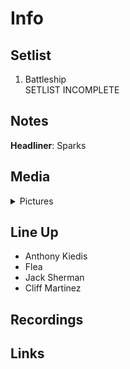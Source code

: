 # Info

## Setlist

1. Battleship
<br>SETLIST INCOMPLETE

## Notes

**Headliner**: Sparks

## Media 

<details>
  <summary>Pictures</summary>
  <img alt="Flyer" title="Flyer" src="19840819f.jpg" height="200" />
  <img alt="Flyer" title="Flyer" src="19840819a.jpg" height="200" />
</details>

## Line Up

* Anthony Kiedis
* Flea
* Jack Sherman
* Cliff Martinez

## Recordings

## Links